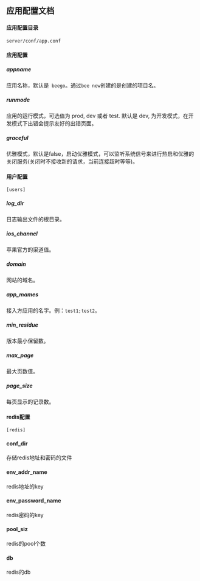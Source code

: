 ## 应用配置文档

#### 应用配置目录

`server/conf/app.conf`

#### 应用配置

##### appname

应用名称，默认是` beego`。通过`bee new`创建的是创建的项目名。

##### runmode

应用的运行模式，可选值为 prod, dev 或者 test. 默认是 dev, 为开发模式，在开发模式下出错会提示友好的出错页面。

##### graceful

优雅模式，默认是false，启动优雅模式，可以监听系统信号来进行热启和优雅的关闭服务(关闭时不接收新的请求，当前连接超时等等)。

#### 用户配置

`[users]`  

##### log_dir

日志输出文件的根目录。

##### ios_channel

苹果官方的渠道值。

##### domain

网站的域名。

##### app_mames

接入方应用的名字。例：`test1;test2`。

##### min_residue 

版本最小保留数。

##### max_page 

最大页数值。

##### page_size 

每页显示的记录数。

#### redis配置

`[redis]`  

#### conf_dir

存储redis地址和密码的文件

#### env_addr_name

redis地址的key

#### env_password_name

redis密码的key

#### pool_siz

redis的pool个数

#### db

redis的db